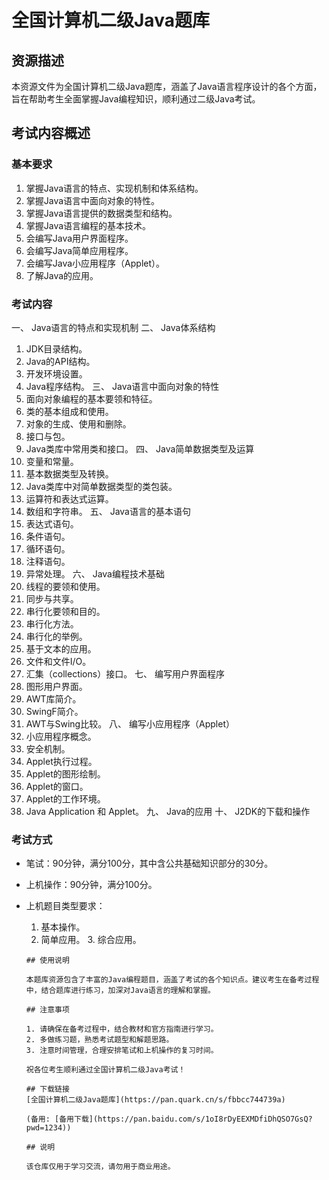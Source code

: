 # 全国计算机二级Java题库

## 资源描述

本资源文件为全国计算机二级Java题库，涵盖了Java语言程序设计的各个方面，旨在帮助考生全面掌握Java编程知识，顺利通过二级Java考试。

## 考试内容概述

### 基本要求
1. 掌握Java语言的特点、实现机制和体系结构。
2. 掌握Java语言中面向对象的特性。
3. 掌握Java语言提供的数据类型和结构。
4. 掌握Java语言编程的基本技术。
5. 会编写Java用户界面程序。
6. 会编写Java简单应用程序。
7. 会编写Java小应用程序（Applet）。
8. 了解Java的应用。

### 考试内容
一、 Java语言的特点和实现机制
二、 Java体系结构
1. JDK目录结构。
2. Java的API结构。
3. 开发环境设置。
4. Java程序结构。
三、 Java语言中面向对象的特性
1. 面向对象编程的基本要领和特征。
2. 类的基本组成和使用。
3. 对象的生成、使用和删除。
4. 接口与包。
5. Java类库中常用类和接口。
四、 Java简单数据类型及运算
1. 变量和常量。
2. 基本数据类型及转换。
3. Java类库中对简单数据类型的类包装。
4. 运算符和表达式运算。
5. 数组和字符串。
五、 Java语言的基本语句
1. 表达式语句。
2. 条件语句。
3. 循环语句。
4. 注释语句。
5. 异常处理。
六、 Java编程技术基础
1. 线程的要领和使用。
2. 同步与共享。
3. 串行化要领和目的。
4. 串行化方法。
5. 串行化的举例。
6. 基于文本的应用。
7. 文件和文件I/O。
8. 汇集（collections）接口。
七、 编写用户界面程序
1. 图形用户界面。
2. AWT库简介。
3. SwingF简介。
4. AWT与Swing比较。
八、 编写小应用程序（Applet）
1. 小应用程序概念。
2. 安全机制。
3. Applet执行过程。
4. Applet的图形绘制。
5. Applet的窗口。
6. Applet的工作环境。
7. Java Application 和 Applet。
九、 Java的应用
十、 J2DK的下载和操作

### 考试方式
- 笔试：90分钟，满分100分，其中含公共基础知识部分的30分。
- 上机操作：90分钟，满分100分。
- 上机题目类型要求：
  1. 基本操作。
    2. 简单应用。
      3. 综合应用。

      ## 使用说明

      本题库资源包含了丰富的Java编程题目，涵盖了考试的各个知识点。建议考生在备考过程中，结合题库进行练习，加深对Java语言的理解和掌握。

      ## 注意事项

      1. 请确保在备考过程中，结合教材和官方指南进行学习。
      2. 多做练习题，熟悉考试题型和解题思路。
      3. 注意时间管理，合理安排笔试和上机操作的复习时间。

      祝各位考生顺利通过全国计算机二级Java考试！

      ## 下载链接
      [全国计算机二级Java题库](https://pan.quark.cn/s/fbbcc744739a) 

      (备用: [备用下载](https://pan.baidu.com/s/1oI8rDyEEXMDfiDhQSO7GsQ?pwd=1234))

      ## 说明

      该仓库仅用于学习交流，请勿用于商业用途。
